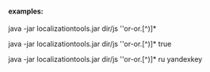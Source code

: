 #### examples:

java -jar localizationtools.jar dir/js ''or-or\.[^\)]*

java -jar localizationtools.jar dir/js ''or-or\.[^\)]* true

java -jar localizationtools.jar dir/js ''or-or\.[^\)]* ru yandexkey
